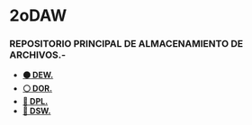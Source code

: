 # 2oDAW
### REPOSITORIO PRINCIPAL DE ALMACENAMIENTO DE ARCHIVOS.-

- [**:black_circle: DEW.**](/DEW)
- [**:white_circle: DOR.**](/DOR)
- [**:red_circle: DPL.**](/DPL)
- [**:large_blue_circle: DSW.**](/DSW)
